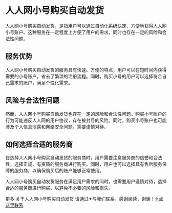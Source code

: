 # 人人网小号购买自动发货

人人网小号购买自动发货，是指用户可以通过自动化系统快速、方便地获得人人网小号账户。这种服务在一定程度上方便了用户的需求，同时也存在一定的风险和合法性问题。

## 服务优势

人人网小号购买自动发货的服务具有快速、方便的特点，用户可以在短时间内获得需要的小号账户，省去了繁琐的注册流程。同时，购买小号的用户可以选择符合自己需求的账户，满足个性化需求。

## 风险与合法性问题

然而，人人网小号购买自动发货也存在一定的风险和合法性问题。购买小号账户的行为可能违反人人网的用户协议，存在被封号的风险。同时，购买小号账户也可能涉及个人信息泄露和网络安全问题，需要谨慎对待。

## 如何选择合适的服务商

在选择人人网小号购买自动发货的服务商时，用户需要注意服务商的信誉和合法性，选择正规、有资质的服务商进行购买。同时，用户也可以选择具有售后服务保障的服务商，以确保购买后的账户能够正常使用。

人人网小号购买自动发货服务在满足用户需求的同时，也需要用户谨慎对待，选择合适的服务商进行购买，以避免不必要的风险和损失。

更多 关于人人网小号购买自动发货 请通过✈与我们联系，感谢阅读，谢谢！[✈点这里联系](https://abc.k02.cc)